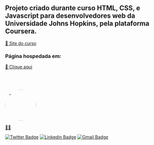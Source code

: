 <h2> Projeto criado durante curso HTML, CSS, e Javascript para desenvolvedores web da Universidade Johns Hopkins, pela plataforma Coursera.</h2>
<a target="_blank" href="https://www.coursera.org/learn/html-css-javascript-for-web-developers">🔗 Site do curso</a>

<h3>Página hospedada em:</h3>
    
<a  target="_blank" href="https://rednand.github.io/Pagina-criada-em-curso-HTML-CSS-e-JS-Web-Developers/"> 🔗 Clique aqui</a>

<br>
<br>
<br>
<a href="https://github.com/rednand">
 <img style="border-radius: 50%;" src="https://avatars3.githubusercontent.com/u/63618987?s=460&u=61b426b901b8fe02e12019b1fdb67bf0072d4f00&v=4" width="100px;" alt=""/>
 <br />
 
👋🏽

[![Twitter Badge](https://img.shields.io/badge/Twitter-1DA1F2?style=for-the-badge&logo=twitter&logoColor=white)](https://twitter.com/hirenanaguiar) [![Linkedin Badge](https://img.shields.io/badge/LinkedIn-0077B5?style=for-the-badge&logo=linkedin&logoColor=white)](https://www.linkedin.com/in/renan-aguiar-b89366147/) 
[![Gmail Badge](https://img.shields.io/badge/Microsoft_Outlook-0078D4?style=for-the-badge&logo=microsoft-outlook&logoColor=white)](mailto:nan-aguiar@hotmail.comm)

